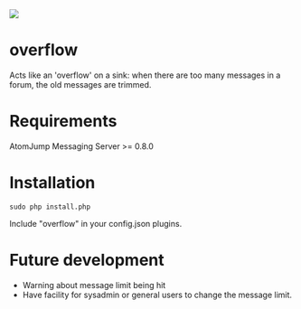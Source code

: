<img src="https://atomjump.com/images/logo80.png">

# overflow

Acts like an 'overflow' on a sink: when there are too many messages in a forum, the old messages are trimmed.

# Requirements

AtomJump Messaging Server >= 0.8.0


# Installation


```
sudo php install.php
```

Include "overflow" in your config.json plugins.

# Future development

* Warning about message limit being hit
* Have facility for sysadmin or general users to change the message limit.
